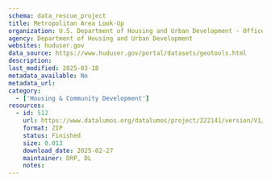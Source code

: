 ```yaml
---
schema: data_rescue_project 
title: Metropolitan Area Look-Up
organization: U.S. Department of Housing and Urban Development - Office of Policy Development and Research
agency: Department of Housing and Urban Development
websites: huduser.gov
data_source: https://www.huduser.gov/portal/datasets/geotools.html
description: 
last_modified: 2025-03-18
metadata_available: No
metadata_url: 
category:
  - ['Housing & Community Development'] 
resources:
  - id: 512
    url: https://www.datalumos.org/datalumos/project/222141/version/V1/view
    format: ZIP
    status: Finished
    size: 0.013
    download_date: 2025-02-27
    maintainer: DRP, DL
    notes: 
---
```

